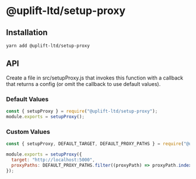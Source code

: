 # @uplift-ltd/setup-proxy

## Installation

    yarn add @uplift-ltd/setup-proxy

## API

Create a file in src/setupProxy.js that invokes this function with a callback that returns a config
(or omit the callback to use default values).

### Default Values

```js
const { setupProxy } = require("@uplift-ltd/setup-proxy");
module.exports = setupProxy();
```

### Custom Values

```js
const { setupProxy, DEFAULT_TARGET, DEFAULT_PROXY_PATHS } = require("@uplift-ltd/setup-proxy");

module.exports = setupProxy({
  target: "http://localhost:5000",
  proxyPaths: DEFAULT_PROXY_PATHS.filter((proxyPath) => proxyPath.indexOf("logout") !== -1),
});
```

